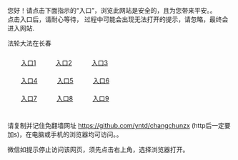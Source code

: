 您好！请点击下面指示的“入口”，浏览此网站是安全的，且为您带来平安。。 <br/>
点击入口后，请耐心等待， 过程中可能会出现无法打开的提示，请忽略，最终会进入网站. </br>

法轮大法在长春<br/>
<div style="padding:10px"><a style="margin:20px" target="_blank" href="https://d741hok8zgswo.cloudfront.net/2Qpsp?poebqfr" id="ccLink1" rel="nofollow">入口1</a> <a target="_blank" style="margin:20px" href="https://d2pbc1m05ut68h.cloudfront.net/2Qpsp?syiflmqj" id="ccLink2" rel="nofollow">入口2</a> <a style="margin:20px" target="_blank" href="https://ds6ri9dskdz6u.cloudfront.net/2Qpsp?vstrsx" id="ccLink3" rel="nofollow">入口3</a></div>

<div style="padding:10px" ><a style="margin:20px" target="_blank" href="https://d741hok8zgswo.cloudfront.net/2Qpsp?poebqfr" id="ccLink4" rel="nofollow">入口4</a> <a style="margin:20px" href="https://d2pbc1m05ut68h.cloudfront.net/2Qpsp?syiflmqj" target="_blank" id="ccLink5" rel="nofollow">入口5</a> <a style="margin:20px" href="https://ds6ri9dskdz6u.cloudfront.net/2Qpsp?vstrsx" target="_blank" id="ccLink6" rel="nofollow">入口6</a></div>

<div style="padding:10px"><a style="margin:20px" target="_blank" href="https://d741hok8zgswo.cloudfront.net/2Qpsp?poebqfr" id="ccLink7" rel="nofollow">入口7</a> <a style="margin:20px" href="https://d2pbc1m05ut68h.cloudfront.net/2Qpsp?syiflmqj" target="_blank" id="ccLink8" rel="nofollow">入口8</a> <a style="margin:20px" target="_blank" href="https://ds6ri9dskdz6u.cloudfront.net/2Qpsp?vstrsx" id="ccLink9" rel="nofollow">入口9</a></div>

<br/>



请复制并记住免翻墙网址 https://github.com/yntd/changchunzx (http后一定要加s)，在电脑或手机的浏览器均可访问。。<br/>

微信如提示停止访问该网页，须先点击右上角，选择浏览器打开。
